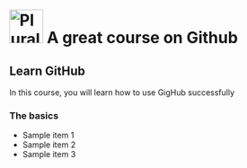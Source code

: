 # <a href='http://pluralsight.com'><img src='https://gillcleerenpluralsight.blob.core.windows.net/files/pluralsight.png' height='60' alt='Pluralsight Logo' /></a> A great course on Github
  
  ## Learn GitHub
  In this course, you will learn how to use GigHub successfully
  
  ### The basics
  - Sample item 1
  - Sample item 2
  - Sample item 3
